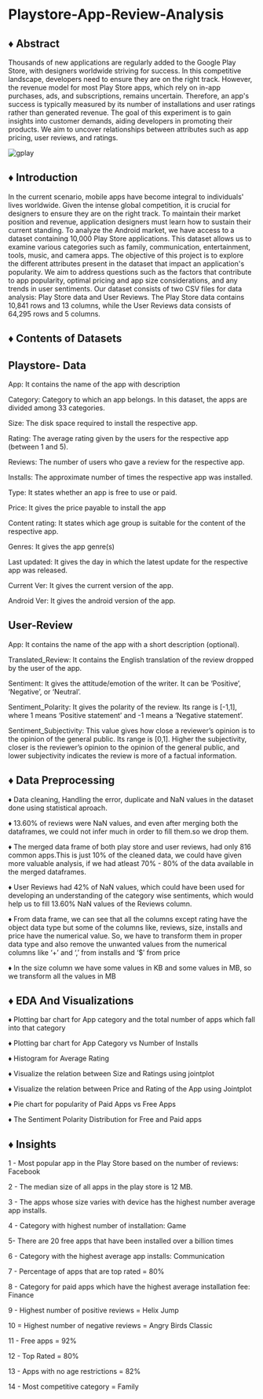 # Playstore-App-Review-Analysis

## ♦ Abstract

Thousands of new applications are regularly added to the Google Play Store, with designers worldwide striving for success. In this competitive landscape, developers need to ensure they are on the right track. However, the revenue model for most Play Store apps, which rely on in-app purchases, ads, and subscriptions, remains uncertain. Therefore, an app's success is typically measured by its number of installations and user ratings rather than generated revenue. The goal of this experiment is to gain insights into customer demands, aiding developers in promoting their products. We aim to uncover relationships between attributes such as app pricing, user reviews, and ratings.


![gplay](https://cdn.dribbble.com/users/1726289/screenshots/3602725/google-play-animated-game-icon.gif)

## ♦ Introduction

In the current scenario, mobile apps have become integral to individuals' lives worldwide. Given the intense global competition, it is crucial for designers to ensure they are on the right track. To maintain their market position and revenue, application designers must learn how to sustain their current standing. To analyze the Android market, we have access to a dataset containing 10,000 Play Store applications. This dataset allows us to examine various categories such as family, communication, entertainment, tools, music, and camera apps. The objective of this project is to explore the different attributes present in the dataset that impact an application's popularity. We aim to address questions such as the factors that contribute to app popularity, optimal pricing and app size considerations, and any trends in user sentiments. Our dataset consists of two CSV files for data analysis: Play Store data and User Reviews. The Play Store data contains 10,841 rows and 13 columns, while the User Reviews data consists of 64,295 rows and 5 columns.

## ♦  Contents of Datasets 

## Playstore- Data 

App: It contains the name of the app with  description

Category: Category to which an app belongs. In this dataset, the apps are divided among 33 categories.

Size: The disk space required to install the respective app.

Rating: The average rating given by the users for the respective app (between 1 and 5).

Reviews: The number of users who gave a review for the respective app.

Installs: The approximate number of times the respective app was installed.

Type: It states whether an app is free to use or paid.

Price: It gives the price payable to install the app

Content rating: It states which age group is suitable for the content of the respective app.

Genres: It gives the app genre(s)

Last updated: It gives the day in which the latest update for the respective app was released.

Current Ver: It gives the current version of the app.

Android Ver: It gives the android version of the app.

## User-Review 

App: It contains the name of the app with a short description (optional).

Translated_Review: It contains the English translation of the review dropped by the user of the app.

Sentiment: It gives the attitude/emotion of the writer. It can be ‘Positive’, ‘Negative’, or ‘Neutral’.

Sentiment_Polarity: It gives the polarity of the review. Its range is [-1,1], where 1 means ‘Positive statement’ and -1 means a ‘Negative statement’.

Sentiment_Subjectivity: This value gives how close a reviewer’s opinion is to the opinion of the general public. Its range is [0,1]. Higher the subjectivity, 
closer is the reviewer’s opinion to the opinion of the general public, and lower subjectivity indicates the review is more of a factual information.


## ♦ Data Preprocessing 

♦ Data cleaning, Handling the error, duplicate and NaN values in the dataset done using statistical aproach.

♦ 13.60% of reviews were NaN values, and even after merging both the dataframes, we could not infer much in order to fill them.so we drop them.

♦ The merged data frame of both play store and user reviews, had only 816 common apps.This is just 10% of the cleaned data, we could have given more valuable analysis, if we had atleast 70% - 80% of the data available in the merged dataframes.

♦ User Reviews had 42% of NaN values, which could have been used for developing an understanding of the category wise sentiments, which would help us to fill 13.60% NaN values of the Reviews column.

♦ From data frame, we can see that all the columns except rating have the object data type but some of the columns like, reviews, size, installs and price have the numerical value. So, we have to transform them in proper data type and also remove the unwanted values from the numerical columns like ‘+’ and ‘,’ from installs and ‘$’ from price

♦ In the size column we have some values in KB and some values in MB, so we transform all the values in MB



## ♦ EDA And Visualizations

♦ Plotting bar chart for  App category and the total number of apps which fall into that category

♦ Plotting bar chart for App Category vs Number of Installs

♦ Histogram for Average Rating

♦ Visualize the relation between Size and Ratings using jointplot

♦ Visualize the relation between Price and Rating of the App using Jointplot

♦ Pie chart for popularity of Paid Apps vs Free Apps

♦ The Sentiment Polarity Distribution for Free and Paid apps



## ♦ Insights 

1 - Most popular app in the Play Store based on the number of reviews: Facebook 

2 - The median size of all apps in the play store is 12 MB.

3 - The apps whose size varies with device has the highest number average app installs.

4 - Category with  highest number of installation: Game

5- There are 20 free apps that have been installed over a billion times

6 - Category with the highest average app installs: Communication

7 - Percentage of apps that are top rated = 80%

8 - Category for paid apps which have the highest average installation fee: Finance

9 - Highest number of positive reviews =  Helix Jump

10 = Highest number of negative reviews = Angry Birds Classic

11 - Free apps = 92%

12 - Top Rated = 80%

13 - Apps with no age restrictions = 82%

14 - Most competitive category  = Family



